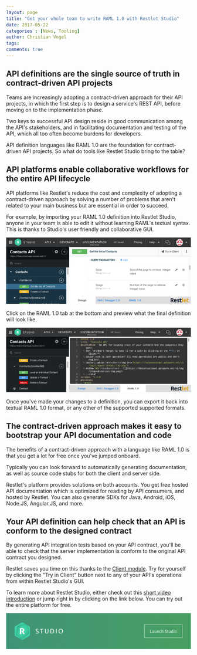 ```yaml
---
layout: page
title: "Get your whole team to write RAML 1.0 with Restlet Studio"
date: 2017-05-22
categories : [News, Tooling]
author: Christian Vogel
tags:
comments: true
---
```


## API definitions are the single source of truth in contract-driven API projects

Teams are increasingly adopting a contract-driven approach for their API projects, in which the first step is to design a service's REST API, before moving on to the implementation phase.

Two keys to successful API design reside in good communication among the API's stakeholders, and in facilitating documentation and testing of the API, which all too often become burdens for developers.

API definition languages like RAML 1.0 are the foundation for contract-driven API projects. So what do tools like Restlet Studio bring to the table?

## API platforms enable collaborative workflows for the entire API lifecycle

API platforms like Restlet's reduce the cost and complexity of adopting a contract-driven approach by solving a number of problems that aren't related to your main business but are essential in order to succeed.

For example, by importing your RAML 1.0 definition into Restlet Studio, anyone in your team is able to edit it without learning RAML's textual syntax. This is thanks to Studio's user friendly and collaborative GUI.

![Restlet Studio's GUI](/post_images/studioeditor.png)

Click on the RAML 1.0 tab at the bottom and preview what the final definition will look like.

![Restlet Studio's GUI](/post_images/studioraml.png)

Once you've made your changes to a definition, you can export it back into textual RAML 1.0 format, or any other of the supported supported formats.


## The contract-driven approach makes it easy to bootstrap your API documentation and code

The benefits of a contract-driven approach with a language like RAML 1.0 is that you get a lot for free once you've jumped onboard.

Typically you can look forward to automatically generating documentation, as well as source code stubs for both the client and server side.

Restlet's platform provides solutions on both accounts. You get free hosted API documentation which is optimized for reading by API consumers, and hosted by Restlet. You can also generate SDKs for Java, Android, iOS, Node.JS, Angular.JS, and more.



## Your API definition can help check that an API is conform to the designed contract

By generating API integration tests based on your API contract, you'll be able to check that the server implementation is conform to the original API contract you designed.

Restlet saves you time on this thanks to the [Client module](https://chrome.google.com/webstore/detail/restlet-client-dhc/aejoelaoggembcahagimdiliamlcdmfm). Try for yourself by clicking the "Try in Client" button next to any of your API's operations from within Restlet Studio's GUI.

To learn more about Restlet Studio, either check out this [short video introduction](https://vimeo.com/209724104/f1caec3e12) or jump right in by clicking on the link below. You can try out the entire platform for free.

[![Restlet Studio's GUI](/post_images/launch-studio-CTA.png)](https://studio.restlet.com/?utm_source=ramlorg&utm_medium=externalblog)
